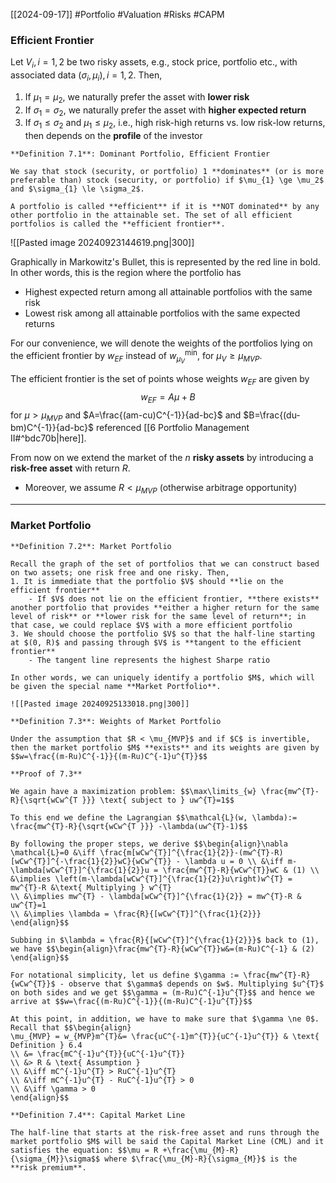 [[2024-09-17]] #Portfolio #Valuation #Risks #CAPM 

### Efficient Frontier
Let $V_{i}, i=1,2$ be two risky assets, e.g., stock price, portfolio etc., with associated data $(\sigma_{i},\mu_{i}), i=1,2$. Then,
1. If $\mu_{1}=\mu_2$, we naturally prefer the asset with **lower risk**
2. If $\sigma_{1}= \sigma_2$, we naturally prefer the asset with **higher expected return**
3. If $\sigma_{1} \le \sigma_{2}$ and $\mu_{1} \le \mu_2$, i.e., high risk-high returns vs. low risk-low returns, then depends on the **profile** of the investor

```ad-important
**Definition 7.1**: Dominant Portfolio, Efficient Frontier

We say that stock (security, or portfolio) 1 **dominates** (or is more preferable than) stock (security, or portfolio) if $\mu_{1} \ge \mu_2$ and $\sigma_{1} \le \sigma_2$.

A portfolio is called **efficient** if it is **NOT dominated** by any other portfolio in the attainable set. The set of all efficient portfolios is called the **efficient frontier**.
```

![[Pasted image 20240923144619.png|300]]

Graphically in Markowitz's Bullet, this is represented by the red line in bold. In other words, this is the region where the portfolio has
- Highest expected return among all attainable portfolios with the same risk 
- Lowest risk among all attainable portfolios with the same expected returns

For our convenience, we will denote the weights of the portfolios lying on the efficient frontier by $w_{EF}$ instead of $w_{\mu_{V}}^{\min}$, for $\mu_{V} \ge \mu_{MVP}$.

The efficient frontier is the set of points whose weights $w_{EF}$ are given by $$w_{EF}=A\mu+B$$ for $\mu > \mu_{MVP}$ and $A=\frac{(am-cu)C^{-1}}{ad-bc}$ and $B=\frac{(du-bm)C^{-1}}{ad-bc}$ referenced [[6 Portfolio Management II#^bdc70b|here]].

From now on we extend the market of the $n$ **risky assets** by introducing a **risk-free asset** with return $R$.
- Moreover, we assume $R < \mu_{MVP}$ (otherwise arbitrage opportunity)

---
### Market Portfolio

```ad-important
**Definition 7.2**: Market Portfolio

Recall the graph of the set of portfolios that we can construct based on two assets; one risk free and one risky. Then,
1. It is immediate that the portfolio $V$ should **lie on the efficient frontier**
	- If $V$ does not lie on the efficient frontier, **there exists** another portfolio that provides **either a higher return for the same level of risk** or **lower risk for the same level of return**; in that case, we could replace $V$ with a more efficient portfolio
3. We should choose the portfolio $V$ so that the half-line starting at $(0, R)$ and passing through $V$ is **tangent to the efficient frontier**
	- The tangent line represents the highest Sharpe ratio

In other words, we can uniquely identify a portfolio $M$, which will be given the special name **Market Portfolio**.

![[Pasted image 20240925133018.png|300]]
```

```ad-important
**Definition 7.3**: Weights of Market Portfolio

Under the assumption that $R < \mu_{MVP}$ and if $C$ is invertible, then the market portfolio $M$ **exists** and its weights are given by $$w=\frac{(m-Ru)C^{-1}}{(m-Ru)C^{-1}u^{T}}$$
```

```ad-note
**Proof of 7.3**

We again have a maximization problem: $$\max\limits_{w} \frac{mw^{T}-R}{\sqrt{wCw^{T }}} \text{ subject to } uw^{T}=1$$

To this end we define the Lagrangian $$\mathcal{L}(w, \lambda):= \frac{mw^{T}-R}{\sqrt{wCw^{T }}} -\lambda(uw^{T}-1)$$

By following the proper steps, we derive $$\begin{align}\nabla \mathcal{L}=0 &\iff \frac{m[wCw^{T}]^{\frac{1}{2}}-(mw^{T}-R)[wCw^{T}]^{-\frac{1}{2}}wC}{wCw^{T}} - \lambda u = 0 \\ &\iff m-\lambda[wCw^{T}]^{\frac{1}{2}}u = \frac{mw^{T}-R}{wCw^{T}}wC & (1) \\ &\implies \left(m-\lambda[wCw^{T}]^{\frac{1}{2}}u\right)w^{T} = mw^{T}-R &\text{ Multiplying } w^{T}
\\ &\implies mw^{T} - \lambda[wCw^{T}]^{\frac{1}{2}} = mw^{T}-R & uw^{T}=1
\\ &\implies \lambda = \frac{R}{[wCw^{T}]^{\frac{1}{2}}}
\end{align}$$

Subbing in $\lambda = \frac{R}{[wCw^{T}]^{\frac{1}{2}}}$ back to (1), we have $$\begin{align}\frac{mw^{T}-R}{wCw^{T}}w&=(m-Ru)C^{-1} & (2) \end{align}$$

For notational simplicity, let us define $\gamma := \frac{mw^{T}-R}{wCw^{T}}$ - observe that $\gamma$ depends on $w$. Multiplying $u^{T}$ on both sides and we get $$\gamma = (m-Ru)C^{-1}u^{T}$$ and hence we arrive at $$w=\frac{(m-Ru)C^{-1}}{(m-Ru)C^{-1}u^{T}}$$

At this point, in addition, we have to make sure that $\gamma \ne 0$. Recall that $$\begin{align} 
\mu_{MVP} = w_{MVP}m^{T}&= \frac{uC^{-1}m^{T}}{uC^{-1}u^{T}} & \text{ Definition } 6.4
\\ &= \frac{mC^{-1}u^{T}}{uC^{-1}u^{T}} 
\\ &> R & \text{ Assumption }
\\ &\iff mC^{-1}u^{T} > RuC^{-1}u^{T}
\\ &\iff mC^{-1}u^{T} - RuC^{-1}u^{T} > 0
\\ &\iff \gamma > 0
\end{align}$$
```

```ad-important
**Definition 7.4**: Capital Market Line

The half-line that starts at the risk-free asset and runs through the market portfolio $M$ will be said the Capital Market Line (CML) and it satisfies the equation: $$\mu = R +\frac{\mu_{M}-R}{\sigma_{M}}\sigma$$ where $\frac{\mu_{M}-R}{\sigma_{M}}$ is the **risk premium**.
```

